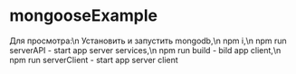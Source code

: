 # mongooseExample
Для просмотра:\n
Установить и запустить mongodb,\n
npm i,\n
npm run serverAPI    - start app server services,\n
npm run build        - bild app client,\n
npm run serverClient - start app server client
